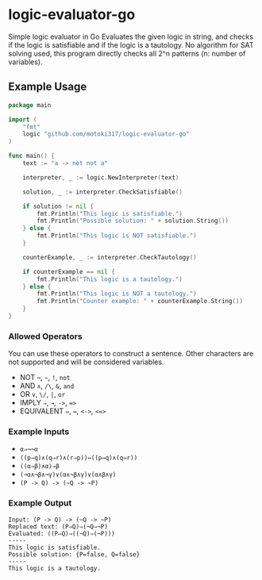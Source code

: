 # logic-evaluator-go
Simple logic evaluator in Go
Evaluates the given logic in string, and checks if the logic is satisfiable and if the logic is a tautology.
No algorithm for SAT solving used, this program directly checks all 2^n patterns (n: number of variables).

## Example Usage
```go
package main

import (
    "fmt"
    logic "github.com/motoki317/logic-evaluator-go"
)

func main() {
    text := "a -> not not a"

	interpreter, _ := logic.NewInterpreter(text)

	solution, _ := interpreter.CheckSatisfiable()

	if solution != nil {
		fmt.Println("This logic is satisfiable.")
		fmt.Println("Possible solution: " + solution.String())
	} else {
		fmt.Println("This logic is NOT satisfiable.")
	}

	counterExample, _ := interpreter.CheckTautology()

	if counterExample == nil {
		fmt.Println("This logic is a tautology.")
	} else {
		fmt.Println("This logic is NOT a tautology.")
		fmt.Println("Counter example: " + counterExample.String())
	}
}
```

### Allowed Operators
You can use these operators to construct a sentence. Other characters are not supported and will be considered variables.
- NOT `¬`, `~`, `!`, `not`
- AND `∧`, `/\`, `&`, `and`
- OR `∨`, `\/`, `|`, `or`
- IMPLY `⇒`, `→`, `->`, `=>`
- EQUIVALENT `⇔`, `↔`, `<->`, `<=>`

### Example Inputs
- `α⇒¬¬α`
- `((p⇒q)∧(q⇒r)∧(r⇒p))⇔((p⇔q)∧(q⇔r))`
- `((α⇒β)∧α)⇒β`
- `(¬α∧¬β∧¬γ)∨(α∧¬β∧γ)∨(α∧β∧γ)`
- `(P -> Q) -> (~Q -> ~P)`

### Example Output
```
Input: (P -> Q) -> (~Q -> ~P)
Replaced text: (P⇒Q)⇒(¬Q⇒¬P)
Evaluated: ((P⇒Q)⇒((¬Q)⇒(¬P)))
-----
This logic is satisfiable.
Possible solution: {P=false, Q=false}
-----
This logic is a tautology.
```
